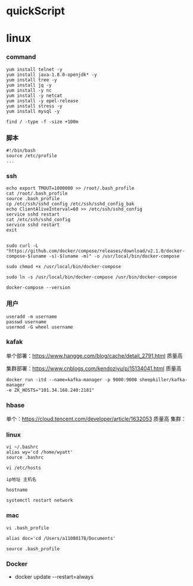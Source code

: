 # quickScript

 
# linux


### command
```
yum install telnet -y 
yum install java-1.8.0-openjdk* -y
yum install tree -y 
yum install jq -y
yum install -y nc
yum install -y netcat
yum install -y epel-release
yum install stress -y
yum install mysql -y

find / -type -f -size +100m
```
### 脚本
```
#!/bin/bash
source /etc/profile
...
```

### ssh
```
echo export TMOUT=1000000 >> /root/.bash_profile
cat /root/.bash_profile
source .bash_profile
cp /etc/ssh/sshd_config /etc/ssh/sshd_config_bak
echo ClientAliveInterval=60 >> /etc/ssh/sshd_config
service sshd restart
cat /etc/ssh/sshd_config
service sshd restart
exit
```

```

sudo curl -L "https://github.com/docker/compose/releases/download/v2.1.0/docker-compose-$(uname -s)-$(uname -m)" -o /usr/local/bin/docker-compose

sudo chmod +x /usr/local/bin/docker-compose

sudo ln -s /usr/local/bin/docker-compose /usr/bin/docker-compose

docker-compose --version

```

### 用户
```
useradd -m username
passwd username
usermod -G wheel username

```


### kafak
单个部署：https://www.hangge.com/blog/cache/detail_2791.html 质量高

集群部署：https://www.cnblogs.com/kendoziyu/p/15134041.html 质量高
```
docker run -itd --name=kafka-manager -p 9000:9000 sheepkiller/kafka-manager
-e ZK_HOSTS="101.34.168.240:2181" 
```



### hbase
单个：https://cloud.tencent.com/developer/article/1632053 质量高
集群：


### linux
```
vi ~/.bashrc
alias wy='cd /home/wyatt'
source .bashrc
```
```
vi /etc/hosts

ip地址 主机名

hostname

systemctl restart network

```

### mac
```
vi .bash_profile

alias doc='cd /Users/a11080178/Documents'

source .bash_profile

```

### Docker
* docker update --restart=always 

